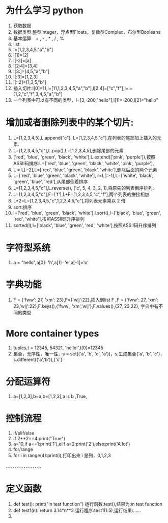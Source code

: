# 为什么学习 python
1. 获取数据
2. 数据类型:整型Integer，浮点型Floats，复数型Complex，布尔型Booleans
3. 基本运算　+ , - , * , / , %
4. list:
  1. l=[1,2,3,4,5,"a","b"]
  2. l[1]=[2]
  3. l[-2]=[a]
  4. l[2:4]=[3,4]
  5. l[3:]=[4,5,"a","b"]
  6. l[:3]=[1,2,3]
  7. l[::2]=[1,3,5,"b"]
  8. 插入切片:l[0]=11,l=[11,1,2,3,4,5,"a","b"],l[2:4]=["c","f"],l=l=[1,2,"c","f",3,4,5,"a","b"]
  9. 一个列表中可以有不同的类型，l=[3,-200,"hello"],l[1]=-200,l[2]="hello"
# 增加或者删除列表中的某个切片:
1. L=[1,2,3,4,5],L.append("c"), L=[1,2,3,4,5,"c"],在列表的尾部加上插入的元素.
2. L=[1,2,3,4,5,"c"],L.pop(),L=[1,2,3,4,5],删除尾部的元素
3. ['red', 'blue', 'green', 'black', 'white'],L.extend(['pink', 'purple']),按照ASSII码排序:L=['red', 'blue', 'green', 'black', 'white', 'pink', 'purple'],
4. L = L[:-2],L=['red', 'blue', 'green', 'black', 'white'],删除后面的两个元素
5. L=['red', 'blue', 'green', 'black', 'white'], r=L[::-1],L=['white', 'black', 'green', 'blue', 'red'],从尾部倒着排序
6. L=[1,2,3,4,5,"c"],L.reverse(), ['c', 5, 4, 3, 2, 1],将原先的列表倒序排列:
7. L=[1,2,3,4,5,"c"],F=['f'],L+F=[1,2,3,4,5,"c","f"],两个列表的拼接相加
8. L*2=L=[1,2,3,4,5,"c",1,2,3,4,5,"c"],将列表元素乘以 2 倍
9. sort:排序
  1. l=['red', 'blue', 'green', 'black', 'white'],l.sort(),l=['black', 'blue', 'green', 'red', 'white'],按照ASSII码升序排列
  2. sorted(l),l=['black', 'blue', 'green', 'red', 'white'],按照ASSII码升序排列
# 字符型系统
1. a = "hello",a[0]='h',a[1]='e',a[-1]='o'
# 字典功能
1. F = {'fww': 27, 'xm': 23},F={'wlj':22},插入到list F ,F = {'fww': 27, 'xm': 23,'wlj':22},F.keys(),{'fww', 'xm','wlj'},F.values(),{27, 23,22},
字典中有不同的类型
# More container types
1. tuples,t = 12345, 54321, 'hello!',t[0]=12345
2. 集合，无序性，唯一性，s = set(('a', 'b', 'c', 'a'))，s,生成集合{'a', 'b', 'c'}，s.different(('a','b')),{'c'}
# 分配运算符
1. a=[1,2,3],b=a,b=[1,2,3],a is b ,True,

# 控制流程
1. if/elif/else
 1. if 2**2==4:print("True")
 2. a=10,if a==1:print('1'),elif a=2:print('2'),else:print('A lot')
2. for/range
 1. for i in range(4):print(i),打印出来 i 是列，0,1,2,3


、、、、、、、、、、、、、、、、
# 定义函数
1. def test():
	print("in test function")
运行函数:test(),结果为:in test function
2. def test1(n):
	return 3.14*n**2
运行程序:test1(1.5),运行结果:......
3. 




















